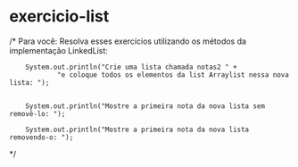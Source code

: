 # exercicio-list

/*
Para você: Resolva esses exercícios utilizando os métodos da implementação LinkedList:

        System.out.println("Crie uma lista chamada notas2 " +
                "e coloque todos os elementos da list Arraylist nessa nova lista: ");


        System.out.println("Mostre a primeira nota da nova lista sem removê-lo: ");

        System.out.println("Mostre a primeira nota da nova lista removendo-o: ");
*/
